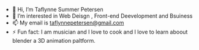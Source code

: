 - 👋 Hi, I’m Taflynne Summer Petersen
-  👀 I’m interested in Web Deisgn , Front-end Deevelopment and Bsuiness
- 📫 My email is taflynnepetersen@gmail.com
- ⚡ Fun fact: I am musician and I love to cook and I love to learn aboout blender a 3D animation paltform. 

<!---
Taflnne15/Taflnne15 is a ✨ special ✨ repository because its `README.md` (this file) appears on your GitHub profile.
You can click the Preview link to take a look at your changes.
--->
